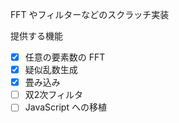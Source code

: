 FFT やフィルターなどのスクラッチ実装

提供する機能

- [x] 任意の要素数の FFT
- [x] 疑似乱数生成
- [x] 畳み込み
- [ ] 双2次フィルタ
- [ ] JavaScript への移植
